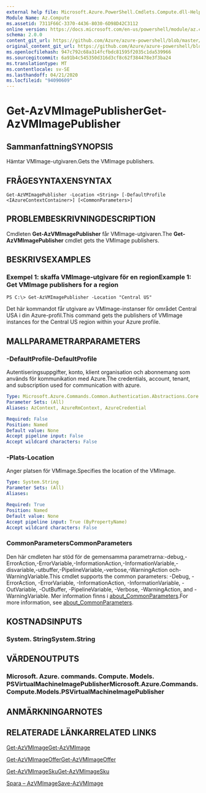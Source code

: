 ```yaml
---
external help file: Microsoft.Azure.PowerShell.Cmdlets.Compute.dll-Help.xml
Module Name: Az.Compute
ms.assetid: 7311F66C-3370-4436-8030-6D98D42C3112
online version: https://docs.microsoft.com/en-us/powershell/module/az.compute/get-azvmimagepublisher
schema: 2.0.0
content_git_url: https://github.com/Azure/azure-powershell/blob/master/src/Compute/Compute/help/Get-AzVMImagePublisher.md
original_content_git_url: https://github.com/Azure/azure-powershell/blob/master/src/Compute/Compute/help/Get-AzVMImagePublisher.md
ms.openlocfilehash: 947c792c68a314fcfbdc81595f2035c1da539966
ms.sourcegitcommit: 6a91b4c545350d316d3cf8c62f384478e3f3ba24
ms.translationtype: MT
ms.contentlocale: sv-SE
ms.lasthandoff: 04/21/2020
ms.locfileid: "94090609"
---
```

# <span data-ttu-id="24632-101">Get-AzVMImagePublisher</span><span class="sxs-lookup"><span data-stu-id="24632-101">Get-AzVMImagePublisher</span></span>

## <span data-ttu-id="24632-102">Sammanfattning</span><span class="sxs-lookup"><span data-stu-id="24632-102">SYNOPSIS</span></span>
<span data-ttu-id="24632-103">Hämtar VMImage-utgivaren.</span><span class="sxs-lookup"><span data-stu-id="24632-103">Gets the VMImage publishers.</span></span>

## <span data-ttu-id="24632-104">FRÅGESYNTAXEN</span><span class="sxs-lookup"><span data-stu-id="24632-104">SYNTAX</span></span>

```
Get-AzVMImagePublisher -Location <String> [-DefaultProfile <IAzureContextContainer>] [<CommonParameters>]
```

## <span data-ttu-id="24632-105">PROBLEMBESKRIVNING</span><span class="sxs-lookup"><span data-stu-id="24632-105">DESCRIPTION</span></span>
<span data-ttu-id="24632-106">Cmdleten **Get-AzVMImagePublisher** får VMImage-utgivaren.</span><span class="sxs-lookup"><span data-stu-id="24632-106">The **Get-AzVMImagePublisher** cmdlet gets the VMImage publishers.</span></span>

## <span data-ttu-id="24632-107">BESKRIVS</span><span class="sxs-lookup"><span data-stu-id="24632-107">EXAMPLES</span></span>

### <span data-ttu-id="24632-108">Exempel 1: skaffa VMImage-utgivare för en region</span><span class="sxs-lookup"><span data-stu-id="24632-108">Example 1: Get VMImage publishers for a region</span></span>
```
PS C:\> Get-AzVMImagePublisher -Location "Central US"
```

<span data-ttu-id="24632-109">Det här kommandot får utgivare av VMImage-instanser för området Central USA i din Azure-profil.</span><span class="sxs-lookup"><span data-stu-id="24632-109">This command gets the publishers of VMImage instances for the Central US region within your Azure profile.</span></span>

## <span data-ttu-id="24632-110">MALLPARAMETRAR</span><span class="sxs-lookup"><span data-stu-id="24632-110">PARAMETERS</span></span>

### <span data-ttu-id="24632-111">-DefaultProfile</span><span class="sxs-lookup"><span data-stu-id="24632-111">-DefaultProfile</span></span>
<span data-ttu-id="24632-112">Autentiseringsuppgifter, konto, klient organisation och abonnemang som används för kommunikation med Azure.</span><span class="sxs-lookup"><span data-stu-id="24632-112">The credentials, account, tenant, and subscription used for communication with azure.</span></span>

```yaml
Type: Microsoft.Azure.Commands.Common.Authentication.Abstractions.Core.IAzureContextContainer
Parameter Sets: (All)
Aliases: AzContext, AzureRmContext, AzureCredential

Required: False
Position: Named
Default value: None
Accept pipeline input: False
Accept wildcard characters: False
```

### <span data-ttu-id="24632-113">-Plats</span><span class="sxs-lookup"><span data-stu-id="24632-113">-Location</span></span>
<span data-ttu-id="24632-114">Anger platsen för VMImage.</span><span class="sxs-lookup"><span data-stu-id="24632-114">Specifies the location of the VMImage.</span></span>

```yaml
Type: System.String
Parameter Sets: (All)
Aliases:

Required: True
Position: Named
Default value: None
Accept pipeline input: True (ByPropertyName)
Accept wildcard characters: False
```

### <span data-ttu-id="24632-115">CommonParameters</span><span class="sxs-lookup"><span data-stu-id="24632-115">CommonParameters</span></span>
<span data-ttu-id="24632-116">Den här cmdleten har stöd för de gemensamma parametrarna:-debug,-ErrorAction,-ErrorVariable,-InformationAction,-InformationVariable,-disvariable,-utbuffer,-PipelineVariable,-verbose,-WarningAction och-WarningVariable.</span><span class="sxs-lookup"><span data-stu-id="24632-116">This cmdlet supports the common parameters: -Debug, -ErrorAction, -ErrorVariable, -InformationAction, -InformationVariable, -OutVariable, -OutBuffer, -PipelineVariable, -Verbose, -WarningAction, and -WarningVariable.</span></span> <span data-ttu-id="24632-117">Mer information finns i [about_CommonParameters](http://go.microsoft.com/fwlink/?LinkID=113216).</span><span class="sxs-lookup"><span data-stu-id="24632-117">For more information, see [about_CommonParameters](http://go.microsoft.com/fwlink/?LinkID=113216).</span></span>

## <span data-ttu-id="24632-118">KOSTNADS</span><span class="sxs-lookup"><span data-stu-id="24632-118">INPUTS</span></span>

### <span data-ttu-id="24632-119">System. String</span><span class="sxs-lookup"><span data-stu-id="24632-119">System.String</span></span>

## <span data-ttu-id="24632-120">VÄRDEN</span><span class="sxs-lookup"><span data-stu-id="24632-120">OUTPUTS</span></span>

### <span data-ttu-id="24632-121">Microsoft. Azure. commands. Compute. Models. PSVirtualMachineImagePublisher</span><span class="sxs-lookup"><span data-stu-id="24632-121">Microsoft.Azure.Commands.Compute.Models.PSVirtualMachineImagePublisher</span></span>

## <span data-ttu-id="24632-122">ANMÄRKNINGAR</span><span class="sxs-lookup"><span data-stu-id="24632-122">NOTES</span></span>

## <span data-ttu-id="24632-123">RELATERADE LÄNKAR</span><span class="sxs-lookup"><span data-stu-id="24632-123">RELATED LINKS</span></span>

[<span data-ttu-id="24632-124">Get-AzVMImage</span><span class="sxs-lookup"><span data-stu-id="24632-124">Get-AzVMImage</span></span>](./Get-AzVMImage.md)

[<span data-ttu-id="24632-125">Get-AzVMImageOffer</span><span class="sxs-lookup"><span data-stu-id="24632-125">Get-AzVMImageOffer</span></span>](./Get-AzVMImageOffer.md)

[<span data-ttu-id="24632-126">Get-AzVMImageSku</span><span class="sxs-lookup"><span data-stu-id="24632-126">Get-AzVMImageSku</span></span>](./Get-AzVMImageSku.md)

[<span data-ttu-id="24632-127">Spara – AzVMImage</span><span class="sxs-lookup"><span data-stu-id="24632-127">Save-AzVMImage</span></span>](./Save-AzVMImage.md)


